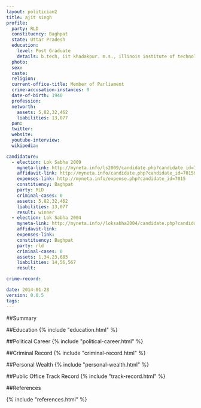 ```yaml
---
layout: politician2
title: ajit singh
profile: 
  party: RLD
  constituency: Baghpat
  state: Uttar Pradesh
  education: 
    level: Post Graduate
    details: b.tech, iit khadakpur. m.s., illinois institute of technology, u.s.a.
  photo: 
  sex: 
  caste: 
  religion: 
  current-office-title: Member of Parliament
  crime-accusation-instances: 0
  date-of-birth: 1940
  profession: 
  networth: 
    assets: 5,82,32,462
    liabilities: 13,077
  pan: 
  twitter: 
  website: 
  youtube-interview: 
  wikipedia: 

candidature: 
  - election: Lok Sabha 2009
    myneta-link: http://myneta.info/ls2009/candidate.php?candidate_id=7015
    affidavit-link: http://myneta.info/candidate.php?candidate_id=7015&scan=original
    expenses-link: http://myneta.info/expense.php?candidate_id=7015
    constituency: Baghpat 
    party: RLD
    criminal-cases: 0
    assets: 5,82,32,462
    liabilities: 13,077
    result: winner 
  - election: Lok Sabha 2004
    myneta-link: http://myneta.info//loksabha2004/candidate.php?candidate_id=4005
    affidavit-link: 
    expenses-link: 
    constituency: Baghpat 
    party: rld
    criminal-cases: 0
    assets: 1,34,23,683
    liabilities: 14,56,567
    result:  

crime-record: 

date: 2014-01-28
version: 0.0.5
tags: 
---
```

##Summary


##Education
{% include "education.html" %}


##Political Career
{% include "political-career.html" %}


##Criminal Record
{% include "criminal-record.html" %}


##Personal Wealth
{% include "personal-wealth.html" %}


##Public Office Track Record
{% include "track-record.html" %}


##References


{% include "references.html" %}